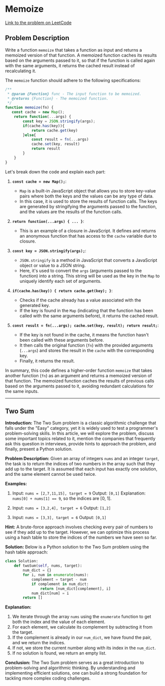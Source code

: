 
# Memoize

[Link to the problem on LeetCode](https://leetcode.com/problems/memoize/description/?envType=study-plan-v2&envId=30-days-of-javascript)

## Problem Description

Write a function `memoize` that takes a function as input and returns a memoized version of that function. A memoized function caches its results based on the arguments passed to it, so that if the function is called again with the same arguments, it returns the cached result instead of recalculating it.

The `memoize` function should adhere to the following specifications:

```javascript
/**
 * @param {Function} func - The input function to be memoized.
 * @returns {Function} - The memoized function.
 */
function memoize(fn) {
   const cache = new Map();
    return function(...args) {
        const key = JSON.stringify(args);
        if(cache.has(key)){
            return cache.get(key)
        }else{
            const result = fn(...args)
            cache.set(key, result)
            return result
        }
    }
}
````
Let's break down the code and explain each part:

1. **`const cache = new Map();`**: 
   - `Map` is a built-in JavaScript object that allows you to store key-value pairs where both the keys and the values can be any type of data.
   - In this case, it is used to store the results of function calls. The keys are generated by stringifying the arguments passed to the function, and the values are the results of the function calls.

2. **`return function(...args) { ... }`**:
   - This is an example of a closure in JavaScript. It defines and returns an anonymous function that has access to the `cache` variable due to closure.

3. **`const key = JSON.stringify(args);`**:
   - `JSON.stringify` is a method in JavaScript that converts a JavaScript object or value to a JSON string.
   - Here, it's used to convert the `args` (arguments passed to the function) into a string. This string will be used as the key in the `Map` to uniquely identify each set of arguments.

4. **`if(cache.has(key)) { return cache.get(key); }`**:
   - Checks if the cache already has a value associated with the generated key.
   - If the key is found in the `Map` (indicating that the function has been called with the same arguments before), it returns the cached result.

5. **`const result = fn(...args); cache.set(key, result); return result;`**:
   - If the key is not found in the cache, it means the function hasn't been called with these arguments before.
   - It then calls the original function (`fn`) with the provided arguments (`...args`) and stores the result in the `cache` with the corresponding key.
   - Finally, it returns the result.

In summary, this code defines a higher-order function `memoize` that takes another function (`fn`) as an argument and returns a memoized version of that function. The memoized function caches the results of previous calls based on the arguments passed to it, avoiding redundant calculations for the same inputs.

-----

## Two Sum



**Introduction:**
The Two Sum problem is a classic algorithmic challenge that falls under the "Easy" category, yet it is widely used to test a programmer's problem-solving skills. In this article, we will explore the problem, discuss some important topics related to it, mention the companies that frequently ask this question in interviews, provide hints to approach the problem, and finally, present a Python solution.

**Problem Description:**
Given an array of integers `nums` and an integer `target`, the task is to return the indices of two numbers in the array such that they add up to the target. It is assumed that each input has exactly one solution, and the same element cannot be used twice.

**Examples:**
1. Input: `nums = [2,7,11,15], target = 9`
   Output: `[0,1]`
   Explanation: `nums[0] + nums[1] == 9`, so the indices are [0, 1].

2. Input: `nums = [3,2,4], target = 6`
   Output: `[1,2]`
   
3. Input: `nums = [3,3], target = 6`
   Output: `[0,1]`


**Hint:**
A brute-force approach involves checking every pair of numbers to see if they add up to the target. However, we can optimize this process using a hash table to store the indices of the numbers we have seen so far.

**Solution:**
Below is a Python solution to the Two Sum problem using the hash table approach:

```python
class Solution:
    def twoSum(self, nums, target):
        num_dict = {}
        for i, num in enumerate(nums):
            complement = target - num
            if complement in num_dict:
                return [num_dict[complement], i]
            num_dict[num] = i
        return []
```

**Explanation:**
1. We iterate through the array `nums` using the `enumerate` function to get both the index and the value of each element.
2. For each element, we calculate its complement by subtracting it from the target.
3. If the complement is already in our `num_dict`, we have found the pair, and we return the indices.
4. If not, we store the current number along with its index in the `num_dict`.
5. If no solution is found, we return an empty list.

**Conclusion:**
The Two Sum problem serves as a great introduction to problem-solving and algorithmic thinking. By understanding and implementing efficient solutions, one can build a strong foundation for tackling more complex coding challenges.
